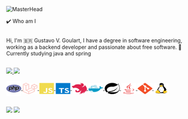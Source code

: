 
 ![MasterHead](https://res.cloudinary.com/dwfozxaxd/image/upload/v1678741971/banner_wgijxf.png)
 
✔️ Who am I
   ##
   Hi, I'm 🇧🇷 Gustavo V. Goulart, I have a degree in software engineering, working as a backend developer and passionate about free software. 🌱 Currently studying java and spring
   ##

<div>
  <a href="https://github.com/gvillela7">
  <img height="180em" src="https://github-readme-stats.vercel.app/api?username=gvillela7&show_icons=true&theme=transparent" />
  <img height="180em" src="https://github-readme-stats.vercel.app/api/top-langs/?username=gvillela7&show_icons=true&theme=transparent" />
</div>

<div style="display: inline_block"><br>
<img align="center" alt="#" height="40" width="40" src="https://raw.githubusercontent.com/devicons/devicon/master/icons/php/php-original.svg">
<img align="center" alt="#" height="30" width="40" src="https://raw.githubusercontent.com/devicons/devicon/develop/icons/laravel/laravel-line.svg">
   <img align="center" alt="#" height="30" width="40" src="https://raw.githubusercontent.com/devicons/devicon/master/icons/javascript/javascript-plain.svg">
  <img align="center" alt="#" height="30" width="40" src="https://raw.githubusercontent.com/devicons/devicon/master/icons/typescript/typescript-plain.svg">
  <img align="center" alt="#" height="30" width="40" src="https://raw.githubusercontent.com/devicons/devicon/master/icons/nestjs/nestjs-plain.svg">
  <img align="center" alt="#" height="30" width="40" src="https://raw.githubusercontent.com/devicons/devicon/master/icons/docker/docker-plain.svg">
  <img align="center" alt="#" height="30" width="40" src="https://raw.githubusercontent.com/devicons/devicon/master/icons/spring/spring-plain.svg">
  <img align="center" alt="#" height="30" width="40" src="https://raw.githubusercontent.com/devicons/devicon/master/icons/java/java-plain.svg">
  <img align="center" alt="#" height="30" width="40" src="https://raw.githubusercontent.com/devicons/devicon/master/icons/git/git-plain.svg">
  <img align="center" alt="#" height="30" width="40" src="https://raw.githubusercontent.com/devicons/devicon/master/icons/linux/linux-original.svg">
</div>
 
   ##

 <div>
  <a href = "mailto:gvillela7@gmail.com"><img src="https://img.shields.io/badge/-Gmail-%23333?style=for-the-badge&logo=gmail&logoColor=white" target="_blank"></a>
  <a href="https://www.linkedin.com/in/gustavovgoulart" target="_blank"><img src="https://img.shields.io/badge/-LinkedIn-%230077B5?style=for-the-badge&logo=linkedin&logoColor=white" target="_blank"></a> 
</div>

